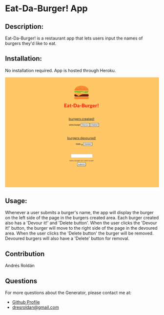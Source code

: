 # Eat-Da-Burger! App

 ## Description:
  Eat-Da-Burger! is a restaurant app that lets users input the names of burgers they'd like to eat.

  
 ## Installation:
  No installation required. App is hosted through Heroku.
  
  ![Eat-Da-Burger App](/public/assets/img/eatdaburgerapp.png)
  ## Usage:
  Whenever a user submits a burger's name, the app will display the burger on the left side of the page in the burgers created area. Each burger created also has a 'Devour it!' and 'Delete button'. When the user clicks the 'Devour it!' button, the burger will move to the right side of the page in the devoured area. When the user clicks the 'Delete button' the burger will be removed. Devoured burgers will also have a 'Delete' button for removal. 
  ## Contribution
  Andrés Roldán


  ## Questions
  For more questions about the Generator, please contact me at:
  
  * [Github Profile](http://github.com/dresroldan)
  * dresroldan@gmail.com
      
  
